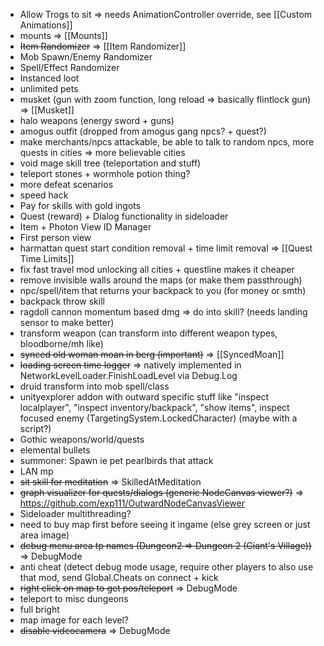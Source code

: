 * Allow Trogs to sit => needs AnimationController override, see [[Custom Animations]]
* mounts => [[Mounts]]
* ~~Item Randomizer~~ => [[Item Randomizer]]
* Mob Spawn/Enemy Randomizer
* Spell/Effect Randomizer
* Instanced loot
* unlimited pets
* musket (gun with zoom function, long reload => basically flintlock gun) => [[Musket]]
* halo weapons (energy sword + guns)
* amogus outfit (dropped from amogus gang npcs? + quest?)
* make merchants/npcs attackable, be able to talk to random npcs, more quests in cities => more believable cities
* void mage skill tree (teleportation and stuff)
* teleport stones + wormhole potion thing?
* more defeat scenarios
* speed hack
* Pay for skills with gold ingots
* Quest (reward) + Dialog functionality in sideloader
* Item + Photon View ID Manager
* First person view
* harmattan quest start condition removal + time limit removal => [[Quest Time Limits]]
* fix fast travel mod unlocking all cities + questline makes it cheaper
* remove invisible walls around the maps (or make them passthrough)
* npc/spell/item that returns your backpack to you (for money or smth)
* backpack throw skill
* ragdoll cannon momentum based dmg => do into skill? (needs landing sensor to make better)
* transform weapon (can transform into different weapon types, bloodborne/mh like)
* ~~synced old woman moan in berg (important)~~ => [[SyncedMoan]]
* ~~loading screen time logger~~ => natively implemented in NetworkLevelLoader.FinishLoadLevel via Debug.Log
* druid transform into mob spell/class
* unityexplorer addon with outward specific stuff like "inspect localplayer", "inspect inventory/backpack", "show items", inspect focused enemy (TargetingSystem.LockedCharacter) (maybe with a script?)
* Gothic weapons/world/quests
* elemental bullets
* summoner: Spawn ie pet pearlbirds that attack
* LAN mp
* ~~sit skill for meditation~~ => SkilledAtMeditation
* ~~graph visualizer for quests/dialogs (generic NodeCanvas viewer?)~~ => https://github.com/exp111/OutwardNodeCanvasViewer
* Sideloader multithreading?
* need to buy map first before seeing it ingame (else grey screen or just area image)
* ~~debug menu area tp names (Dungeon2 => Dungeon 2 (Giant's Village))~~ => DebugMode
* anti cheat (detect debug mode usage, require other players to also use that mod, send Global.Cheats on connect + kick
* ~~right click on map to get pos/teleport~~ => DebugMode
* teleport to misc dungeons
* full bright
* map image for each level?
* ~~disable videocamera~~ => DebugMode
